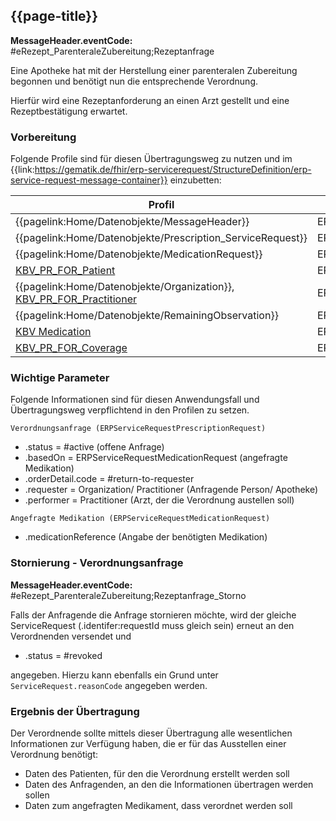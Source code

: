 ## {{page-title}}

**MessageHeader.eventCode:** #eRezept_ParenteraleZubereitung;Rezeptanfrage

Eine Apotheke hat mit der Herstellung einer parenteralen Zubereitung begonnen und benötigt nun die entsprechende Verordnung.

Hierfür wird eine Rezeptanforderung an einen Arzt gestellt und eine Rezeptbestätigung erwartet.

### Vorbereitung

Folgende Profile sind für diesen Übertragungsweg zu nutzen und im {{link:https://gematik.de/fhir/erp-servicerequest/StructureDefinition/erp-service-request-message-container}} einzubetten:

|Profil|Referenziert in|Optional|
|---|---|---|
|{{pagelink:Home/Datenobjekte/MessageHeader}}|ERPServiceRequestMessageContainer.entry||
|{{pagelink:Home/Datenobjekte/Prescription_ServiceRequest}}|ERPServiceRequestRequestHeader.focus||
|{{pagelink:Home/Datenobjekte/MedicationRequest}}|ERPServiceRequestPrescriptionRequest.basedOn||
|[KBV_PR_FOR_Patient](https://fhir.kbv.de/StructureDefinition/KBV_PR_FOR_Patient)|ERPServiceRequestPrescriptionRequest.subject||
|{{pagelink:Home/Datenobjekte/Organization}}, [KBV_PR_FOR_Practitioner](https://fhir.kbv.de/StructureDefinition/KBV_PR_FOR_Practitioner)|ERPServiceRequestPrescriptionRequest.performer||
|{{pagelink:Home/Datenobjekte/RemainingObservation}}|ERPServiceRequestPrescriptionRequest.reasonReference|x|
|[KBV Medication](https://simplifier.net/erezept/~resources?text=medication&category=Profile&sortBy=RankScore_desc)|ERPServiceRequestMedicationRequest.medication[x]||
|[KBV_PR_FOR_Coverage](https://fhir.kbv.de/StructureDefinition/KBV_PR_FOR_Coverage)|ERPServiceRequestMedicationRequest.coverage|x|

### Wichtige Parameter

Folgende Informationen sind für diesen Anwendungsfall und Übertragungsweg verpflichtend in den Profilen zu setzen.

`Verordnungsanfrage (ERPServiceRequestPrescriptionRequest)`

* .status = #active (offene Anfrage)
* .basedOn = ERPServiceRequestMedicationRequest (angefragte Medikation)
* .orderDetail.code = #return-to-requester
* .requester = Organization/ Practitioner (Anfragende Person/ Apotheke)
* .performer = Practitioner (Arzt, der die Verordnung austellen soll)

`Angefragte Medikation (ERPServiceRequestMedicationRequest)`

* .medicationReference (Angabe der benötigten Medikation)

### Stornierung - Verordnungsanfrage

**MessageHeader.eventCode:** #eRezept_ParenteraleZubereitung;Rezeptanfrage_Storno

Falls der Anfragende die Anfrage stornieren möchte, wird der gleiche ServiceRequest (.identifer:requestId muss gleich sein) erneut an den Verordnenden versendet und

* .status = #revoked

angegeben. Hierzu kann ebenfalls ein Grund unter `ServiceRequest.reasonCode` angegeben werden.

### Ergebnis der Übertragung

Der Verordnende sollte mittels dieser Übertragung alle wesentlichen Informationen zur Verfügung haben, die er für das Ausstellen einer Verordnung benötigt:

* Daten des Patienten, für den die Verordnung erstellt werden soll
* Daten des Anfragenden, an den die Informationen übertragen werden sollen
* Daten zum angefragten Medikament, dass verordnet werden soll
